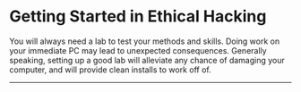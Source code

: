 # Getting Started in Ethical Hacking

You will always need a lab to test your methods and skills. Doing work on your immediate PC may lead to unexpected consequences. Generally speaking, setting up a good lab will alleviate any chance of damaging your computer, and will provide clean installs to work off of.


---
